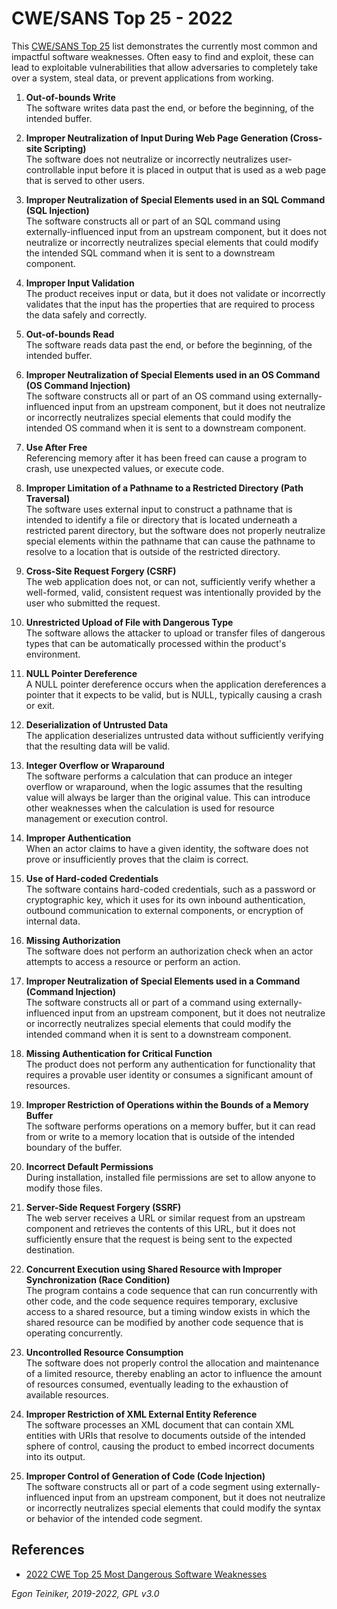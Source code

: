 # CWE/SANS Top 25 - 2022

This [CWE/SANS Top 25](https://cwe.mitre.org/top25/archive/2022/2022_cwe_top25.html) list
demonstrates the currently most common and impactful software weaknesses. Often easy to 
find and exploit, these can lead to exploitable vulnerabilities that allow adversaries to completely take over a system, steal data, or prevent applications from working.

1. **Out-of-bounds Write**\
    The software writes data past the end, or before the beginning, of the intended buffer.

2. **Improper Neutralization of Input During Web Page Generation (Cross-site Scripting)**\
    The software does not neutralize or incorrectly neutralizes user-controllable input before 
    it is placed in output that is used as a web page that is served to other users.

3. **Improper Neutralization of Special Elements used in an SQL Command (SQL Injection)**\
    The software constructs all or part of an SQL command using externally-influenced input 
    from an upstream component, but it does not neutralize or incorrectly neutralizes special 
    elements that could modify the intended SQL command when it is sent to a downstream component.

4. **Improper Input Validation**\
    The product receives input or data, but it does not validate or incorrectly validates that the input has the properties that are required to process the data safely and correctly.

5. **Out-of-bounds Read**\
    The software reads data past the end, or before the beginning, of the intended buffer.

6. **Improper Neutralization of Special Elements used in an OS Command (OS Command Injection)**\
    The software constructs all or part of an OS command using externally-influenced input from 
    an upstream component, but it does not neutralize or incorrectly neutralizes special elements that could modify the intended OS command when it is sent to a downstream component.

7. **Use After Free**\
    Referencing memory after it has been freed can cause a program to crash, use unexpected values, or execute code.

8. **Improper Limitation of a Pathname to a Restricted Directory (Path Traversal)**\
    The software uses external input to construct a pathname that is intended to identify a file or directory that is located underneath a restricted parent directory, but the software does not properly neutralize special elements within the pathname that can cause the pathname to resolve to a location that is outside of the restricted directory.

9. **Cross-Site Request Forgery (CSRF)**\
    The web application does not, or can not, sufficiently verify whether a well-formed, valid, 
    consistent request was intentionally provided by the user who submitted the request.

10. **Unrestricted Upload of File with Dangerous Type**\
    The software allows the attacker to upload or transfer files of dangerous types that can be 
    automatically processed within the product's environment.

11. **NULL Pointer Dereference**\
    A NULL pointer dereference occurs when the application dereferences a pointer that it expects to be valid, but is NULL, typically causing a crash or exit.

12. **Deserialization of Untrusted Data**\
    The application deserializes untrusted data without sufficiently verifying that the resulting data will be valid.

13. **Integer Overflow or Wraparound**\
    The software performs a calculation that can produce an integer overflow or wraparound, when the logic assumes that the resulting value will always be larger than the original value. 
    This can introduce other weaknesses when the calculation is used for resource management or 
    execution control.

14. **Improper Authentication**\
    When an actor claims to have a given identity, the software does not prove or insufficiently proves that the claim is correct.

15. **Use of Hard-coded Credentials**\
    The software contains hard-coded credentials, such as a password or cryptographic key, which it uses for its own inbound authentication, outbound communication to external components, or encryption of internal data.

16. **Missing Authorization**\
    The software does not perform an authorization check when an actor attempts to access a 
    resource or perform an action.

17. **Improper Neutralization of Special Elements used in a Command (Command Injection)**\
    The software constructs all or part of a command using externally-influenced input from an 
    upstream component, but it does not neutralize or incorrectly neutralizes special elements 
    that could modify the intended command when it is sent to a downstream component.

18. **Missing Authentication for Critical Function**\
    The product does not perform any authentication for functionality that requires a provable 
    user identity or consumes a significant amount of resources.

19. **Improper Restriction of Operations within the Bounds of a Memory Buffer**\
    The software performs operations on a memory buffer, but it can read from or write to a memory location that is outside of the intended boundary of the buffer.

20. **Incorrect Default Permissions**\
    During installation, installed file permissions are set to allow anyone to modify those files.

21. **Server-Side Request Forgery (SSRF)**\
    The web server receives a URL or similar request from an upstream component and retrieves the contents of this URL, but it does not sufficiently ensure that the request is being sent to the expected destination.

22. **Concurrent Execution using Shared Resource with Improper Synchronization (Race Condition)**\
    The program contains a code sequence that can run concurrently with other code, and the code sequence requires temporary, exclusive access to a shared resource, but a timing window exists in which the shared resource can be modified by another code sequence that is operating concurrently.

23. **Uncontrolled Resource Consumption**\
    The software does not properly control the allocation and maintenance of a limited resource, thereby enabling an actor to influence the amount of resources consumed, eventually leading to the exhaustion of available resources.

24. **Improper Restriction of XML External Entity Reference**\
    The software processes an XML document that can contain XML entities with URIs that resolve to documents outside of the intended sphere of control, causing the product to embed incorrect documents into its output.

25. **Improper Control of Generation of Code (Code Injection)**\
    The software constructs all or part of a code segment using externally-influenced input from an upstream component, but it does not neutralize or incorrectly neutralizes special elements that could modify the syntax or behavior of the intended code segment.

## References

* [2022 CWE Top 25 Most Dangerous Software Weaknesses](https://cwe.mitre.org/top25/archive/2022/2022_cwe_top25.html)

*Egon Teiniker, 2019-2022, GPL v3.0*	
